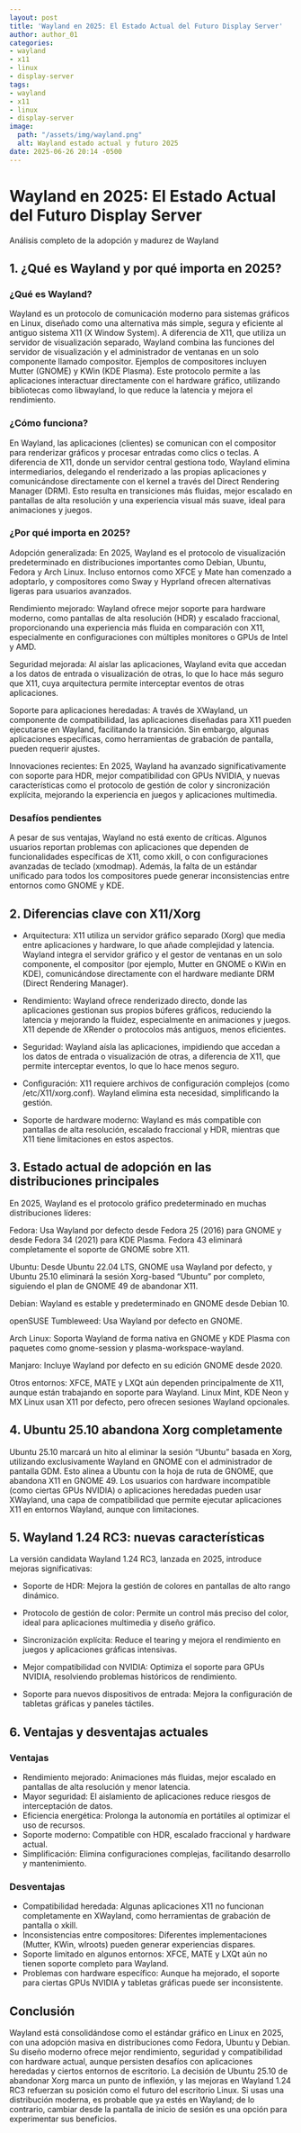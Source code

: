 ```yaml
---
layout: post
title: 'Wayland en 2025: El Estado Actual del Futuro Display Server'
author: author_01
categories:
- wayland
- x11
- linux
- display-server
tags:
- wayland
- x11
- linux
- display-server
image:
  path: "/assets/img/wayland.png"
  alt: Wayland estado actual y futuro 2025
date: 2025-06-26 20:14 -0500
---
```

# Wayland en 2025: El Estado Actual del Futuro Display Server

Análisis completo de la adopción y madurez de Wayland

## 1. ¿Qué es Wayland y por qué importa en 2025?
### ¿Qué es Wayland?

Wayland es un protocolo de comunicación moderno para sistemas gráficos en Linux, diseñado como una alternativa más simple, segura y eficiente al antiguo sistema X11 (X Window System). A diferencia de X11, que utiliza un servidor de visualización separado, Wayland combina las funciones del servidor de visualización y el administrador de ventanas en un solo componente llamado compositor. Ejemplos de compositores incluyen Mutter (GNOME) y KWin (KDE Plasma). Este protocolo permite a las aplicaciones interactuar directamente con el hardware gráfico, utilizando bibliotecas como libwayland, lo que reduce la latencia y mejora el rendimiento.

### ¿Cómo funciona?

En Wayland, las aplicaciones (clientes) se comunican con el compositor para renderizar gráficos y procesar entradas como clics o teclas. A diferencia de X11, donde un servidor central gestiona todo, Wayland elimina intermediarios, delegando el renderizado a las propias aplicaciones y comunicándose directamente con el kernel a través del Direct Rendering Manager (DRM). Esto resulta en transiciones más fluidas, mejor escalado en pantallas de alta resolución y una experiencia visual más suave, ideal para animaciones y juegos.

### ¿Por qué importa en 2025?

Adopción generalizada: En 2025, Wayland es el protocolo de visualización predeterminado en distribuciones importantes como Debian, Ubuntu, Fedora y Arch Linux. Incluso entornos como XFCE y Mate han comenzado a adoptarlo, y compositores como Sway y Hyprland ofrecen alternativas ligeras para usuarios avanzados.

Rendimiento mejorado: Wayland ofrece mejor soporte para hardware moderno, como pantallas de alta resolución (HDR) y escalado fraccional, proporcionando una experiencia más fluida en comparación con X11, especialmente en configuraciones con múltiples monitores o GPUs de Intel y AMD.

Seguridad mejorada: Al aislar las aplicaciones, Wayland evita que accedan a los datos de entrada o visualización de otras, lo que lo hace más seguro que X11, cuya arquitectura permite interceptar eventos de otras aplicaciones.

Soporte para aplicaciones heredadas: A través de XWayland, un componente de compatibilidad, las aplicaciones diseñadas para X11 pueden ejecutarse en Wayland, facilitando la transición. Sin embargo, algunas aplicaciones específicas, como herramientas de grabación de pantalla, pueden requerir ajustes.

Innovaciones recientes: En 2025, Wayland ha avanzado significativamente con soporte para HDR, mejor compatibilidad con GPUs NVIDIA, y nuevas características como el protocolo de gestión de color y sincronización explícita, mejorando la experiencia en juegos y aplicaciones multimedia.

### Desafíos pendientes

A pesar de sus ventajas, Wayland no está exento de críticas. Algunos usuarios reportan problemas con aplicaciones que dependen de funcionalidades específicas de X11, como xkill, o con configuraciones avanzadas de teclado (xmodmap). Además, la falta de un estándar unificado para todos los compositores puede generar inconsistencias entre entornos como GNOME y KDE.

## 2. Diferencias clave con X11/Xorg

- Arquitectura: X11 utiliza un servidor gráfico separado (Xorg) que media entre aplicaciones y hardware, lo que añade complejidad y latencia. Wayland integra el servidor gráfico y el gestor de ventanas en un solo componente, el compositor (por ejemplo, Mutter en GNOME o KWin en KDE), comunicándose directamente con el hardware mediante DRM (Direct Rendering Manager).

- Rendimiento: Wayland ofrece renderizado directo, donde las aplicaciones gestionan sus propios búferes gráficos, reduciendo la latencia y mejorando la fluidez, especialmente en animaciones y juegos. X11 depende de XRender o protocolos más antiguos, menos eficientes.

- Seguridad: Wayland aísla las aplicaciones, impidiendo que accedan a los datos de entrada o visualización de otras, a diferencia de X11, que permite interceptar eventos, lo que lo hace menos seguro.

- Configuración: X11 requiere archivos de configuración complejos (como /etc/X11/xorg.conf). Wayland elimina esta necesidad, simplificando la gestión.

- Soporte de hardware moderno: Wayland es más compatible con pantallas de alta resolución, escalado fraccional y HDR, mientras que X11 tiene limitaciones en estos aspectos.

## 3. Estado actual de adopción en las distribuciones principales

En 2025, Wayland es el protocolo gráfico predeterminado en muchas distribuciones líderes:

Fedora: Usa Wayland por defecto desde Fedora 25 (2016) para GNOME y desde Fedora 34 (2021) para KDE Plasma. Fedora 43 eliminará completamente el soporte de GNOME sobre X11.

Ubuntu: Desde Ubuntu 22.04 LTS, GNOME usa Wayland por defecto, y Ubuntu 25.10 eliminará la sesión Xorg-based “Ubuntu” por completo, siguiendo el plan de GNOME 49 de abandonar X11.

Debian: Wayland es estable y predeterminado en GNOME desde Debian 10.

openSUSE Tumbleweed: Usa Wayland por defecto en GNOME.

Arch Linux: Soporta Wayland de forma nativa en GNOME y KDE Plasma con paquetes como gnome-session y plasma-workspace-wayland.

Manjaro: Incluye Wayland por defecto en su edición GNOME desde 2020.

Otros entornos: XFCE, MATE y LXQt aún dependen principalmente de X11, aunque están trabajando en soporte para Wayland. Linux Mint, KDE Neon y MX Linux usan X11 por defecto, pero ofrecen sesiones Wayland opcionales.

## 4. Ubuntu 25.10 abandona Xorg completamente

Ubuntu 25.10 marcará un hito al eliminar la sesión “Ubuntu” basada en Xorg, utilizando exclusivamente Wayland en GNOME con el administrador de pantalla GDM. Esto alinea a Ubuntu con la hoja de ruta de GNOME, que abandona X11 en GNOME 49. Los usuarios con hardware incompatible (como ciertas GPUs NVIDIA) o aplicaciones heredadas pueden usar XWayland, una capa de compatibilidad que permite ejecutar aplicaciones X11 en entornos Wayland, aunque con limitaciones.

## 5. Wayland 1.24 RC3: nuevas características

La versión candidata Wayland 1.24 RC3, lanzada en 2025, introduce mejoras significativas:

- Soporte de HDR: Mejora la gestión de colores en pantallas de alto rango dinámico.

- Protocolo de gestión de color: Permite un control más preciso del color, ideal para aplicaciones multimedia y diseño gráfico.

- Sincronización explícita: Reduce el tearing y mejora el rendimiento en juegos y aplicaciones gráficas intensivas.

- Mejor compatibilidad con NVIDIA: Optimiza el soporte para GPUs NVIDIA, resolviendo problemas históricos de rendimiento.

- Soporte para nuevos dispositivos de entrada: Mejora la configuración de tabletas gráficas y paneles táctiles.

## 6. Ventajas y desventajas actuales

### Ventajas

- Rendimiento mejorado: Animaciones más fluidas, mejor escalado en pantallas de alta resolución y menor latencia.
- Mayor seguridad: El aislamiento de aplicaciones reduce riesgos de interceptación de datos.
- Eficiencia energética: Prolonga la autonomía en portátiles al optimizar el uso de recursos.
- Soporte moderno: Compatible con HDR, escalado fraccional y hardware actual.
- Simplificación: Elimina configuraciones complejas, facilitando desarrollo y mantenimiento.

### Desventajas

- Compatibilidad heredada: Algunas aplicaciones X11 no funcionan completamente en XWayland, como herramientas de grabación de pantalla o xkill.
- Inconsistencias entre compositores: Diferentes implementaciones (Mutter, KWin, wlroots) pueden generar experiencias dispares.
- Soporte limitado en algunos entornos: XFCE, MATE y LXQt aún no tienen soporte completo para Wayland.
- Problemas con hardware específico: Aunque ha mejorado, el soporte para ciertas GPUs NVIDIA y tabletas gráficas puede ser inconsistente.

## Conclusión

Wayland está consolidándose como el estándar gráfico en Linux en 2025, con una adopción masiva en distribuciones como Fedora, Ubuntu y Debian. Su diseño moderno ofrece mejor rendimiento, seguridad y compatibilidad con hardware actual, aunque persisten desafíos con aplicaciones heredadas y ciertos entornos de escritorio. La decisión de Ubuntu 25.10 de abandonar Xorg marca un punto de inflexión, y las mejoras en Wayland 1.24 RC3 refuerzan su posición como el futuro del escritorio Linux. Si usas una distribución moderna, es probable que ya estés en Wayland; de lo contrario, cambiar desde la pantalla de inicio de sesión es una opción para experimentar sus beneficios.